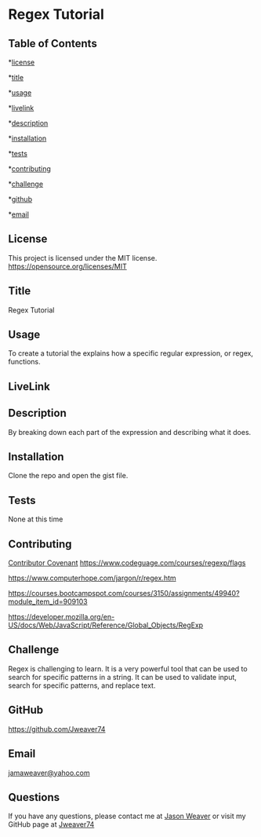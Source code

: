 # Regex Tutorial
 

  ## Table of Contents
  *[license](#license)

  *[title](#title)

  *[usage](#usage)

  *[livelink](#livelink)

  *[description](#description)

  *[installation](#installation)

  *[tests](#tests)

  *[contributing](#contributing)

  *[challenge](#challenge)

  *[github](#github)

  *[email](#email)

  ## License
  This project is licensed under the MIT license.
  https://opensource.org/licenses/MIT


  ## Title
  Regex Tutorial


  ## Usage
  To create a tutorial the explains how a specific regular expression, or regex, functions.

  ## LiveLink
  


  ## Description
  By breaking down each part of the expression and describing what it does. 


  ## Installation
  Clone the repo and open the gist file.


  ## Tests
  None at this time


  ## Contributing
  [Contributor Covenant](https://www.contributor-covenant.org/)
  https://www.codeguage.com/courses/regexp/flags

  https://www.computerhope.com/jargon/r/regex.htm

  https://courses.bootcampspot.com/courses/3150/assignments/49940?module_item_id=909103

  https://developer.mozilla.org/en-US/docs/Web/JavaScript/Reference/Global_Objects/RegExp
  


  ## Challenge

  Regex is challenging to learn. It is a very powerful tool that can be used to search for specific patterns in a string. It can be used to validate input, search for specific patterns, and replace text.
  


  ## GitHub
  https://github.com/Jweaver74


  ## Email
  jamaweaver@yahoo.com


  ## Questions
  If you have any questions, please contact me at [Jason Weaver](Jamaweaver@yahoo.com) or visit my GitHub page at [Jweaver74](https://github.com/Jweaver74)